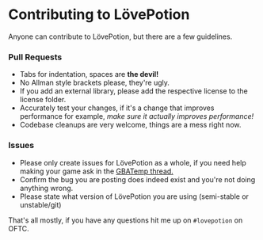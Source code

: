 # Contributing to LövePotion

Anyone can contribute to LövePotion, but there are a few guidelines.
### Pull Requests
 * Tabs for indentation, spaces are **the devil!**
 * No Allman style brackets please, they're ugly.
 * If you add an external library, please add the respective license to the license folder.
 * Accurately test your changes, if it's a change that improves performance for example, *make sure it actually improves performance!*
 * Codebase cleanups are very welcome, things are a mess right now.

### Issues
 * Please only create issues for LövePotion as a whole, if you need help making your game ask in the [GBATemp thread.](https://gbatemp.net/threads/release-l%C3%B6vepotion-l%C3%96ve-api-for-3ds-homebrew-beta.397559/)
 * Confirm the bug you are posting does indeed exist and you're not doing anything wrong.
 * Please state what version of LövePotion you are using (semi-stable or unstable/git)
 

That's all mostly, if you have any questions hit me up on `#lovepotion` on OFTC.
